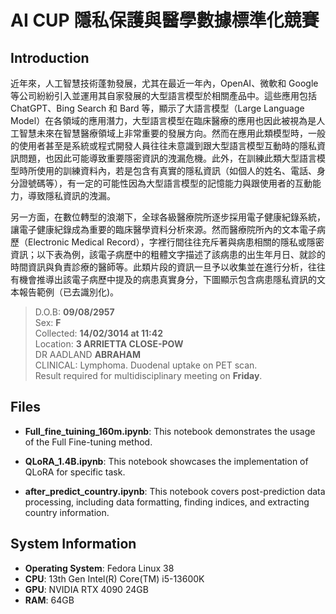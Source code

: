 # AI CUP 隱私保護與醫學數據標準化競賽

## Introduction

近年來，人工智慧技術蓬勃發展，尤其在最近一年內，OpenAI、微軟和 Google 等公司紛紛引入並運用其自家發展的大型語言模型於相關產品中。這些應用包括 ChatGPT、Bing Search 和 Bard 等，顯示了大語言模型（Large Language Model）在各領域的應用潛力，大型語言模型在臨床醫療的應用也因此被視為是人工智慧未來在智慧醫療領域上非常重要的發展方向。然而在應用此類模型時，一般的使用者甚至是系統或程式開發人員往往未意識到跟大型語言模型互動時的隱私資訊問題，也因此可能導致重要隱密資訊的洩漏危機。此外，在訓練此類大型語言模型時所使用的訓練資料內，若是包含有真實的隱私資訊（如個人的姓名、電話、身分證號碼等），有一定的可能性因為大型語言模型的記憶能力與跟使用者的互動能力，導致隱私資訊的洩漏。

另一方面，在數位轉型的浪潮下，全球各級醫療院所逐步採用電子健康紀錄系統，讓電子健康紀錄成為重要的臨床醫學資料分析來源。然而醫療院所內的文本電子病歷（Electronic Medical Record），字裡行間往往充斥著與病患相關的隱私或隱密資訊；以下表為例，該電子病歷中的粗體文字描述了該病患的出生年月日、就診的時間資訊與負責診療的醫師等。此類片段的資訊一旦予以收集並在進行分析，往往有機會推導出該電子病歷中提及的病患真實身分，下圖顯示包含病患隱私資訊的文本報告範例（已去識別化)。

> D.O.B:  **09/08/2957**  
> Sex:  **F**  
> Collected: **14/02/3014 at 11:42**  
>Location:  **3 ARRIETTA CLOSE-POW**  
>DR AADLAND **ABRAHAM**  
>CLINICAL:  Lymphoma.  Duodenal uptake on PET scan.  
>Result required for multidisciplinary meeting on **Friday**.

## Files

- **Full_fine_tuining_160m.ipynb**: This notebook demonstrates the usage of the Full Fine-tuning method.

- **QLoRA_1.4B.ipynb**: This notebook showcases the implementation of QLoRA for specific task.

- **after_predict_country.ipynb**: This notebook covers post-prediction data processing, including data formatting, finding indices, and extracting country information.

## System Information
- **Operating System**: Fedora Linux 38
- **CPU**: 13th Gen Intel(R) Core(TM) i5-13600K
- **GPU**: NVIDIA RTX 4090 24GB
- **RAM**: 64GB



